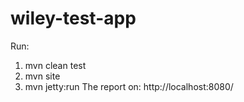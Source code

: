# wiley-test-app
Run:
1. mvn clean test
2. mvn site
3. mvn jetty:run
The report on: http://localhost:8080/
